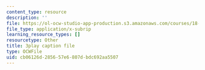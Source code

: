 ```yaml
---
content_type: resource
description: ''
file: https://ol-ocw-studio-app-production.s3.amazonaws.com/courses/18-01sc-single-variable-calculus-fall-2010/cb06126d285657e6807dbdc692aa5507_HgEqXhsIq_g.vtt
file_type: application/x-subrip
learning_resource_types: []
resourcetype: Other
title: 3play caption file
type: OCWFile
uid: cb06126d-2856-57e6-807d-bdc692aa5507
---
```

